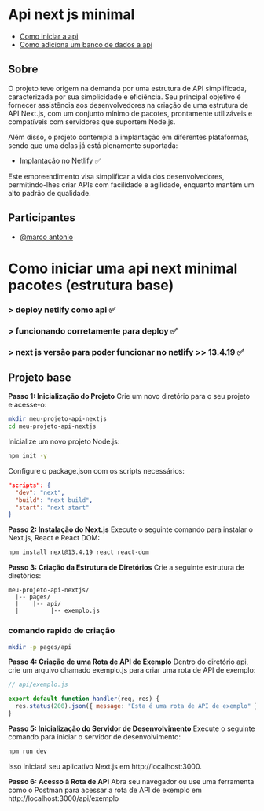 # Api next js minimal

- [Como iniciar a api](#projeto-base)
- [Como adiciona um banco de dados a api](/mySql-conection/README.md)

## Sobre

O projeto teve origem na demanda por uma estrutura de API simplificada, caracterizada por sua simplicidade e eficiência. Seu principal objetivo é fornecer assistência aos desenvolvedores na criação de uma estrutura de API Next.js, com um conjunto mínimo de pacotes, prontamente utilizáveis e compatíveis com servidores que suportem Node.js.

Além disso, o projeto contempla a implantação em diferentes plataformas, sendo que uma delas já está plenamente suportada:

- Implantação no Netlify ✅

Este empreendimento visa simplificar a vida dos desenvolvedores, permitindo-lhes criar APIs com facilidade e agilidade, enquanto mantém um alto padrão de qualidade.

## Participantes

- [@marco antonio](https://github.com/marco0antonio0)

# Como iniciar uma api next minimal pacotes (estrutura base)

### > deploy netlify como api ✅

### > funcionando corretamente para deploy ✅

### > next js versão para poder funcionar no netlify >> 13.4.19 ✅

## Projeto base

**Passo 1: Inicialização do Projeto**
Crie um novo diretório para o seu projeto e acesse-o:

```bash
mkdir meu-projeto-api-nextjs
cd meu-projeto-api-nextjs
```

Inicialize um novo projeto Node.js:

```bash
npm init -y
```

Configure o package.json com os scripts necessários:

```json
"scripts": {
  "dev": "next",
  "build": "next build",
  "start": "next start"
}
```

**Passo 2: Instalação do Next.js**
Execute o seguinte comando para instalar o Next.js, React e React DOM:

```bash
npm install next@13.4.19 react react-dom
```

**Passo 3: Criação da Estrutura de Diretórios**
Crie a seguinte estrutura de diretórios:

```Mardown
meu-projeto-api-nextjs/
  |-- pages/
  |    |-- api/
  |         |-- exemplo.js
```

### comando rapido de criação

```bash
mkdir -p pages/api
```

**Passo 4: Criação de uma Rota de API de Exemplo**
Dentro do diretório api, crie um arquivo chamado exemplo.js para criar uma rota de API de exemplo:

```javascript
// api/exemplo.js

export default function handler(req, res) {
  res.status(200).json({ message: "Esta é uma rota de API de exemplo" });
}
```

**Passo 5: Inicialização do Servidor de Desenvolvimento**
Execute o seguinte comando para iniciar o servidor de desenvolvimento:

```bash
npm run dev
```

Isso iniciará seu aplicativo Next.js em http://localhost:3000.

**Passo 6: Acesso à Rota de API**
Abra seu navegador ou use uma ferramenta como o Postman para acessar a rota de API de exemplo em http://localhost:3000/api/exemplo

